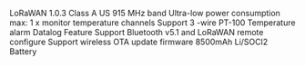 LoRaWAN 1.0.3 Class A
US 915 MHz band
Ultra-low power consumption
max: 1 x monitor temperature channels
Support 3 -wire PT-100
Temperature alarm
Datalog Feature
Support Bluetooth v5.1 and LoRaWAN remote configure
Support wireless OTA update firmware
8500mAh Li/SOCl2 Battery

